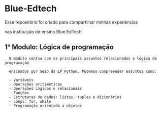 # Blue-Edtech
  Esse repositório foi criado para compartilhar minhas experiências 
  
  nas instituição de ensino Blue EdTech.
  
  ## 1° Modulo: Lógica de programação
  
      O módulo contou com os principais assuntos relacionados a lógica de programação
      
      ensinados por meio da LP Python. Pudemos compreender assuntos como:
      
      - Variáveis
      - Operações aritiméticas
      - Operações Lógicas e relacionais
      - Funções
      - Estruturas de dados: listas, tuplas e dicionários
      - Loops: for, while
      - Programação orientada a objetos
      
      

